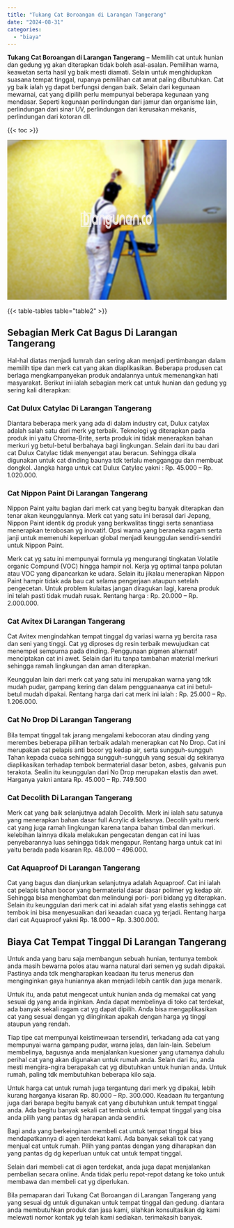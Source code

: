 ```yaml
---
title: "Tukang Cat Boroangan di Larangan Tangerang"
date: "2024-08-31"
categories: 
  - "biaya"
---
```


**Tukang Cat Boroangan di Larangan Tangerang** – Memilih cat untuk hunian dan gedung yg akan diterapkan tidak boleh asal-asalan. Pemilihan warna, keawetan serta hasil yg baik mesti diamati. Selain untuk menghidupkan suasana tempat tinggal, rupanya pemilihan cat amat paling dibutuhkan. Cat yg baik ialah yg dapat berfungsi dengan baik. Selain dari kegunaan mewarnai, cat yang dipilih perlu mempunyai beberapa kegunaan yang mendasar. Seperti kegunaan perlindungan dari jamur dan organisme lain, perlindungan dari sinar UV, perlindungan dari kerusakan mekanis, perlindungan dari kotoran dll.

{{< toc >}}

![Tukang Cat Boroangan di Larangan Tangerang](/images/jasa-cat-murah25.png)

{{< table-tables table="table2" >}}

## Sebagian Merk Cat Bagus Di Larangan Tangerang

Hal-hal diatas menjadi lumrah dan sering akan menjadi pertimbangan dalam memilih tipe dan merk cat yang akan diaplikasikan. Beberapa produsen cat berlaga mengkampanyekan produk andalannya untuk memenangkan hati masyarakat. Berikut ini ialah sebagian merk cat untuk hunian dan gedung yg sering kali diterapkan:

### Cat Dulux Catylac Di Larangan Tangerang

Diantara beberapa merk yang ada di dalam industry cat, Dulux catylax adalah salah satu dari merk yg terbaik. Teknologi yg diterapkan pada produk ini yaitu Chroma-Brite, serta produk ini tidak menerapkan bahan merkuri yg betul-betul berbahaya bagi lingkungan. Selain dari itu bau dari cat Dulux Catylac tidak menyengat atau beracun. Sehingga dikala digunakan untuk cat dinding baunya tdk terlalu mengganggu dan membuat dongkol. Jangka harga untuk cat Dulux Catylac yakni : Rp. 45.000 – Rp. 1.020.000.

### Cat Nippon Paint Di Larangan Tangerang

Nippon Paint yaitu bagian dari merk cat yang begitu banyak diterapkan dan tenar akan keunggulannya. Merk cat yang satu ini berasal dari Jepang, Nippon Paint identik dg produk yang berkwalitas tinggi serta senantiasa menerapkan terobosan yg inovatif. Opsi warna yang beraneka ragam serta janji untuk memenuhi keperluan global menjadi keunggulan sendiri-sendiri untuk Nippon Paint.

Merk cat yg satu ini mempunyai formula yg mengurangi tingkatan Volatile organic Compund (VOC) hingga hampir nol. Kerja yg optimal tanpa polutan atau VOC yang dipancarkan ke udara. Selain itu jikalau menerapkan Nippon Paint hampir tidak ada bau cat selama pengerjaan ataupun setelah pengecetan. Untuk problem kulaitas jangan diragukan lagi, karena produk ini telah pasti tidak mudah rusak. Rentang harga : Rp. 20.000 – Rp. 2.000.000.

### Cat Avitex Di Larangan Tangerang

Cat Avitex mengindahkan tempat tinggal dg variasi warna yg bercita rasa dan seni yang tinggi. Cat yg diproses dg resin terbaik mewujudkan cat menempel sempurna pada dinding. Penggunaan pigmen alternatif menciptakan cat ini awet. Selain dari itu tanpa tambahan material merkuri sehingga ramah lingkungan dan aman diterapkan.

Keunggulan lain dari merk cat yang satu ini merupakan warna yang tdk mudah pudar, gampang kering dan dalam pengguanaanya cat ini betul-betul mudah dipakai. Rentang harga dari cat merk ini ialah : Rp. 25.000 – Rp. 1.206.000.

### Cat No Drop Di Larangan Tangerang

Bila tempat tinggal tak jarang mengalami kebocoran atau dinding yang merembes beberapa pilihan terbaik adalah menerapkan cat No Drop. Cat ini merupakan cat pelapis anti bocor yg kedap air, serta sungguh-sungguh Tahan kepada cuaca sehingga sungguh-sungguh yang sesuai dg sekiranya diaplikasikan terhadap tembok bermaterial dasar beton, asbes, galvanis pun terakota. Sealin itu keunggulan dari No Drop merupakan elastis dan awet. Harganya yakni antara Rp. 45.000 – Rp. 749.500

### Cat Decolith Di Larangan Tangerang

Merk cat yang baik selanjutnya adalah Decolith. Merk ini ialah satu satunya yang menerapkan bahan dasar full Acrylic di kelasnya. Decolih yaitu merk cat yang juga ramah lingkungan karena tanpa bahan timbal dan merkuri. kelebihan lainnya dikala melakukan pengecatan dengan cat ini luas penyebarannya luas sehingga tidak mengapur. Rentang harga untuk cat ini yaitu berada pada kisaran Rp. 48.000 – 496.000.

### Cat Aquaproof Di Larangan Tangerang

Cat yang bagus dan dianjurkan selanjutnya adalah Aquaproof. Cat ini ialah cat pelapis tahan bocor yang bermaterial dasar dasar polimer yg kedap air. Sehingga bisa menghambat dan melindungi pori- pori bidang yg diterapkan. Selain itu keunggulan dari merk cat ini adalah sifat yang elastis sehingga cat tembok ini bisa menyesuaikan dari keaadan cuaca yg terjadi. Rentang harga dari cat Aquaproof yakni Rp. 18.000 – Rp. 3.300.000.

## Biaya Cat Tempat Tinggal Di Larangan Tangerang

Untuk anda yang baru saja membangun sebuah hunian, tentunya tembok anda masih bewarna polos atau warna natural dari semen yg sudah dipakai. Pastinya anda tdk mengharapkan keadaan itu terus menerus dan menginginkan gaya huniannya akan menjadi lebih cantik dan juga menarik.

Untuk itu, anda patut mengecat untuk hunian anda dg memakai cat yang sesuai dg yang anda inginkan. Anda dapat membelinya di toko cat terdekat, ada banyak sekali ragam cat yg dapat dipilih. Anda bisa mengaplikasikan cat yang sesuai dengan yg diinginkan apakah dengan harga yg tinggi ataupun yang rendah.

Tiap tipe cat mempunyai keistimewaan tersendiri, terkadang ada cat yang mempunyai warna gampang pudar, warna jelas, dan lain-lain. Sebelum membelinya, bagusnya anda menjalankan kuesioner yang utamanya dahulu perihal cat yang akan digunakan untuk rumah anda. Selain dari itu, anda mesti mengira-ngira berapakah cat yg dibutuhkan untuk hunian anda. Untuk rumah, paling tdk membutuhkan beberapa kilo saja.

Untuk harga cat untuk rumah juga tergantung dari merk yg dipakai, lebih kurang harganya kisaran Rp. 80.000 – Rp. 300.000. Keadaan itu tergantung juga dari barapa begitu banyak cat yang dibutuhkan untuk tempat tinggal anda. Ada begitu banyak sekali cat tembok untuk tempat tinggal yang bisa anda pilih yang pantas dg harapan anda sendiri.

Bagi anda yang berkeinginan membeli cat untuk tempat tinggal bisa mendapatkannya di agen terdekat kami. Ada banyak sekali tok cat yang menjual cat untuk rumah. Pilih yang pantas dengan yang diharapkan dan yang pantas dg dg keperluan untuk cat untuk tempat tinggal.

Selain dari membeli cat di agen terdekat, anda juga dapat menjalankan pembelian secara online. Anda tidak perlu repot-repot datang ke toko untuk membawa dan membeli cat yg diperlukan.

Bila pemaparan dari Tukang Cat Boroangan di Larangan Tangerang yang yang sesuai dg untuk digunakan untuk tempat tinggal dan gedung. diantara anda membutuhkan produk dan jasa kami, silahkan konsultasikan dg kami melewati nomor kontak yg telah kami sediakan. terimakasih banyak.
